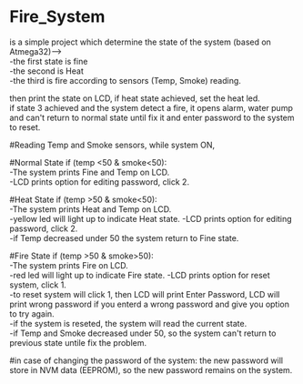 # Fire_System 
is a simple project which determine the state of the system (based on Atmega32)-->             
-the first state is fine          
-the second is Heat             
-the third is fire according to sensors (Temp, Smoke) reading.                     

then print the state on LCD, if heat state achieved, set the heat led.            
if state 3 achieved and the system detect a fire, it opens alarm, water pump and can't return to normal state until fix it and enter password to the system to reset.          

#Reading Temp and Smoke sensors, while system ON,           

#Normal State if (temp <50 & smoke<50):        
-The system prints Fine and Temp on LCD.            
-LCD prints option for editing password, click 2.           

#Heat State if (temp >50 & smoke<50):            
-The system prints Heat and Temp on LCD.             
-yellow led will light up to indicate Heat state. -LCD prints option for editing password, click 2.           
-if Temp decreased under 50 the system return to Fine state.              

#Fire State if (temp >50 & smoke>50):        
-The system prints Fire on LCD.              
-red led will light up to indicate Fire state. -LCD prints option for reset system, click 1.                 
-to reset system will click 1, then LCD will print Enter Password, LCD will print wrong password if you enterd a wrong password and give you option to try again.           
-if the system is reseted, the system will read the current state.            
-if Temp and Smoke decreased under 50, so the system can't return to previous state untile fix the problem.             

#in case of changing the password of the system: the new password will store in NVM data (EEPROM), so the new password remains on the system.           
